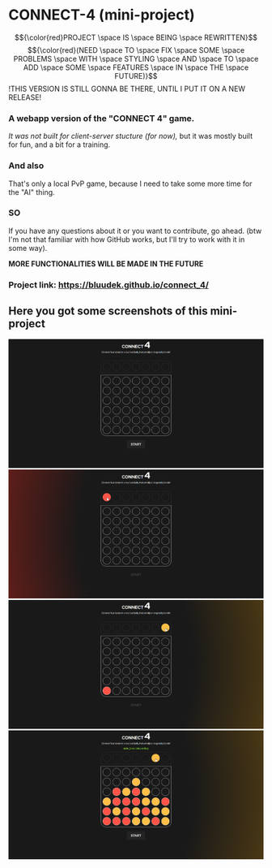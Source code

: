 # CONNECT-4 (mini-project)
$${\color{red}PROJECT \space IS \space BEING \space REWRITTEN}$$
$${\color{red}(NEED \space TO \space FIX \space SOME \space PROBLEMS \space WITH \space STYLING \space AND \space TO \space ADD \space SOME \space FEATURES \space IN \space THE \space FUTURE)}$$
!THIS VERSION IS STILL GONNA BE THERE, UNTIL I PUT IT ON A NEW RELEASE!

### A webapp version of the "CONNECT 4" game.
*It was not built for client-server stucture (for now),*
but it was mostly built for fun, and a bit for a training.

### And also
That's only a local PvP game, because I need to take some more time for the "AI" thing.

### SO
If you have any questions about it or you want to contribute, go ahead.
(btw I'm not that familiar with how GitHub works, but I'll try to work with it in some way).

**MORE FUNCTIONALITIES WILL BE MADE IN THE FUTURE**

### Project link: https://bluudek.github.io/connect_4/

## Here you got some screenshots of this mini-project
![game before start](/screenshots/1.png)
![red token](/screenshots/2.png)
![yellow token](/screenshots/3.png)
![win](/screenshots/4.png)
